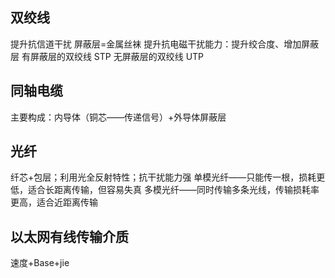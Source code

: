 


## 双绞线
提升抗信道干扰
屏蔽层=金属丝袜
提升抗电磁干扰能力：提升绞合度、增加屏蔽层
有屏蔽层的双绞线 STP
无屏蔽层的双绞线 UTP
## 同轴电缆
主要构成：内导体（铜芯——传递信号）+外导体屏蔽层
## 光纤
纤芯+包层；利用光全反射特性；抗干扰能力强
单模光纤——只能传一根，损耗更低，适合长距离传输，但容易失真
多模光纤——同时传输多条光线，传输损耗率更高，适合近距离传输

## 以太网有线传输介质
速度+Base+jie
<!--stackedit_data:
eyJoaXN0b3J5IjpbMTQxOTc2NDU4OSwyMDQwMjk3NjIyXX0=
-->